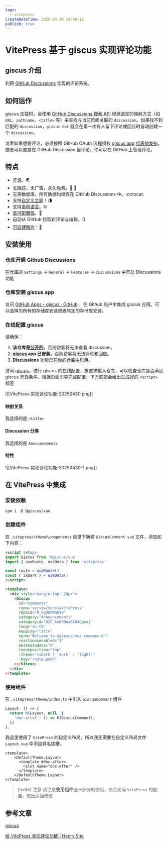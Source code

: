 ```yaml
---
tags:
  - vitepress
createDateTime: 2025-04-30 19:46:12
publish: true
---
```


# VitePress 基于 giscus 实现评论功能

## giscus 介绍

利用 [GitHub Discussions](https://docs.github.com/en/discussions) 实现的评论系统。

## 如何运作

giscus 加载时，会使用 [GitHub Discussions 搜索 API](https://docs.github.com/en/graphql/guides/using-the-graphql-api-for-discussions#search) 根据选定的映射方式（如 `URL`、`pathname`、`<title>` 等）来查找与当前页面关联的 `discussion`。如果找不到匹配的 `discussion`，`giscus bot` 就会在第一次有人留下评论或回应时自动创建一个 `discussion`。

访客如果想要评论，必须按照 GitHub OAuth 流程授权 [giscus app](https://github.com/apps/giscus) [代表他发布](https://docs.github.com/en/developers/apps/identifying-and-authorizing-users-for-github-apps)，或者可以直接在 GitHub Discussion 里评论。你可以在 GitHub 上管理评论。

## 特点

- [开源](https://github.com/giscus/giscus)。🌏
- 无跟踪，无广告，永久免费。📡 🚫
- 无需数据库。所有数据均储存在 GitHub Discussions 中。:octocat:
- 支持[自定义主题](https://github.com/giscus/giscus/blob/main/ADVANCED-USAGE.md#data-theme)！🌗
- 支持[多种语言](https://github.com/giscus/giscus/blob/main/CONTRIBUTING.md#adding-localizations)。🌐
- [高可配置性](https://github.com/giscus/giscus/blob/main/ADVANCED-USAGE.md)。🔧
- 自动从 GitHub 拉取新评论与编辑。🔃
- [可自建服务](https://github.com/giscus/giscus/blob/main/SELF-HOSTING.md)！🤳


## 安装使用

### 仓库开启 Github Discussions

在仓库的 `Settings` -> `General` -> `Features` -> `Discussions` 中开启 Discussions 功能

### 仓库安装 giscus app

访问 [GitHub Apps - giscus · GitHub](https://github.com/apps/giscus) ，在 Github 账户中集成 giscus 应用。可以选择为所有的存储库安装或者特定的存储库安装。

### 在线配置 giscus

请确保：

1. **该仓库是[公开的](https://docs.github.com/en/github/administering-a-repository/managing-repository-settings/setting-repository-visibility#making-a-repository-public)**，否则访客将无法查看 discussion。
2. **[giscus](https://github.com/apps/giscus) app 已安装**，否则访客将无法评论和回应。
3. **Discussions** 功能已[在你的仓库中启用](https://docs.github.com/en/github/administering-a-repository/managing-repository-settings/enabling-or-disabling-github-discussions-for-a-repository)。

访问 [giscus](https://giscus.app/zh-CN)，进行 giscus 的在线配置，按要求输入仓库，可以检查仓库是否满足 giscus 开启条件，根据页面引导完成配置，下方底部会给出生成好的 `<script>` 标签

![[VitePress 实现评论功能-20250430.png]]

#### 映射关系

我选择的是 `<title>`

#### Discussion 分类

我选择的是 `Announcements`

#### 特性

![[VitePress 实现评论功能-20250430-1.png]]

## 在 VitePress 中集成

### 安装依赖

```shell
npm i -D @giscus/vue
```

### 创建组件

在 `.vitepress\theme\components` 目录下新建 `GiscusComment.vue` 文件，添加如下内容：

```html
<script setup>
import Giscus from '@giscus/vue'
import { useRoute, useData } from 'vitepress'

const route = useRoute()
const { isDark } = useData()
</script>

<template>
  <div style="margin-top: 24px">
    <Giscus
      id="comments"
      repo="versiw/VersiwVitePress"
      repoid="R_kgDOOWaB1w"
      category="Announcements"
      categoryid="DIC_kwDOOWaB184Cpoaj"
      lang="zh-CN"
      mapping="title"
      term="Welcome to @giscus/vue component!"
      reactionsenabled="1"
      emitmetadata="0"
      inputposition="top"
      :theme="isDark ? 'dark' : 'light'"
      :key="route.path"
    ></Giscus>
  </div>
</template>

```

### 使用组件

在 `.vitepress/theme/index.ts` 中引入 `GiscusComment` 组件

```ts
Layout: () => {
  return h(Layout, null, {
    'doc-after': () => h(GiscusComment),
  })
},
```

我这里使用了 `VitePress` 的自定义布局，所以我还需要在自定义布局文件 `Layout.vue` 中添加具名插槽。

```vue
<template>
    <DefaultTheme.Layout>
      <template #doc-after>
        <slot name="doc-after" />
      </template>
    </DefaultTheme.Layout>
</template>
```

> [!note] 注意
> 请注意**使用组件**这一部分的使用，结合实际 `VitePress` 的配置，做出适当修改


## 参考文章


[giscus](https://giscus.app/zh-CN)

[给 VitePress 添加评论功能 | Henry Site](https://site.quteam.com/technology/front-end/vitepress-comment/)



